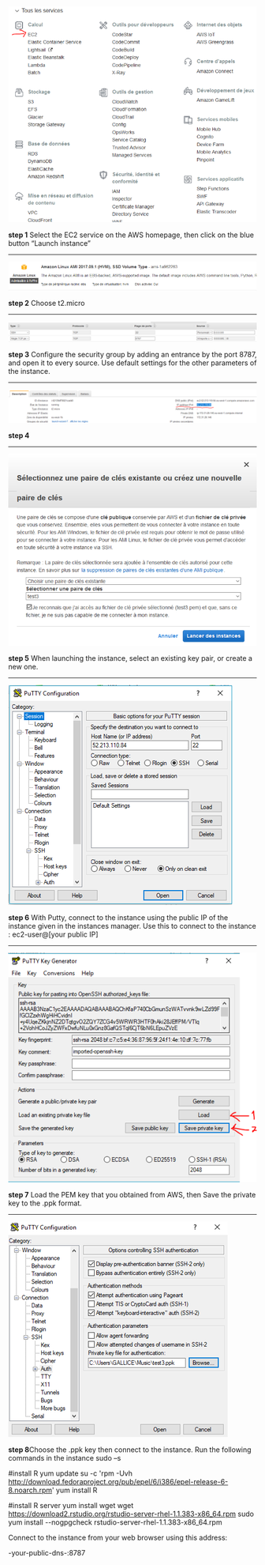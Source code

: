 ![image](1.png)

**step 1** Select the EC2 service on the AWS homepage, then click on the blue button “Launch instance”

_________________________________________________________________________________________________________________
![image](2.png)

**step 2** Choose t2.micro 

_________________________________________________________________________________________________________________
![image](3.png)

**step 3** Configure the security group by adding an entrance by the port 8787, and open it to every source. Use default settings for the other parameters of the instance.

_________________________________________________________________________________________________________________
![image](4.png)

**step 4** 

_________________________________________________________________________________________________________________
![image](5.png)

**step 5** When launching the instance, select an existing key pair, or create a new one.


_________________________________________________________________________________________________________________
![image](6.png)

**step 6** With Putty, connect to the instance using the public IP of the instance given in the instances manager. 
Use this to connect to the instance : ec2-user@[your public IP]

_________________________________________________________________________________________________________________
![image](7.png)

**step 7** Load the PEM key that you obtained from AWS, then Save the private key to the .ppk format.
_________________________________________________________________________________________________________________
![image](8.png)

**step 8**Choose the .ppk key then connect to the instance.
Run the following commands in the instance
sudo –s

#install R
yum update
su -c 'rpm -Uvh http://download.fedoraproject.org/pub/epel/6/i386/epel-release-6-8.noarch.rpm'
yum install R


#install R server
yum install wget
wget https://download2.rstudio.org/rstudio-server-rhel-1.1.383-x86_64.rpm
sudo yum install --nogpgcheck rstudio-server-rhel-1.1.383-x86_64.rpm


Connect to the instance from your web browser using this address:

-your-public-dns-:8787
